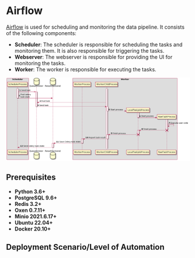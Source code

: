 # Airflow

[Airflow](https://airflow.apache.org/docs/apache-airflow/stable/index.html) is used for scheduling and monitoring the data pipeline. It consists of the following components:

- **Scheduler**: The scheduler is responsible for scheduling the tasks and monitoring them. It is also responsible for triggering the tasks.
- **Webserver**: The webserver is responsible for providing the UI for monitoring the tasks.
- **Worker**: The worker is responsible for executing the tasks.

![Airflow Sequence Diagram](img/airflow_sequence_diagram.png)

## Prerequisites

- **Python 3.6+**
- **PostgreSQL 9.6+**
- **Redis 3.2+**
- **Oxen 0.7.11+**
- **Minio 2021.6.17+**
- **Ubuntu 22.04+**
- **Docker 20.10+**

## Deployment Scenario/Level of Automation
